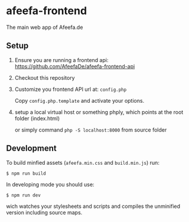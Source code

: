 # afeefa-frontend
The main web app of Afeefa.de

## Setup

1. Ensure you are running a frontend api: https://github.com/AfeefaDe/afeefa-frontend-api
2. Checkout this repository
3. Customize you frontend API url at: `config.php`

	Copy `config.php.template` and activate your options.

4. setup a local virtual host or something phply, which points at the root folder (index.html)

	or simply command `php -S localhost:8000` from source folder

## Development

To build minfied assets (`afeefa.min.css` and `build.min.js`) run:
```
$ npm run build
```

In developing mode you should use:
```
$ npm run dev
```
wich watches your stylesheets and scripts and compiles the unminified version including source maps.
